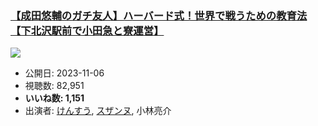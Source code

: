 ### [【成田悠輔のガチ友人】ハーバード式！世界で戦うための教育法【下北沢駅前で小田急と寮運営】](https://www.youtube.com/watch?v=9mJ_1UwSxDs)
[![](https://img.youtube.com/vi/9mJ_1UwSxDs/sddefault.jpg)](https://www.youtube.com/watch?v=9mJ_1UwSxDs)
-   公開日: 2023-11-06
-   視聴数: 82,951
-   **いいね数: 1,151**
-   出演者: [けんすう](/rehacq_fan/people/けんすう "wikilink"), [スザンヌ](/rehacq_fan/people/スザンヌ "wikilink"), 小林亮介
